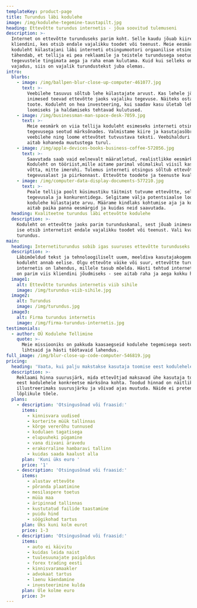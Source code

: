 ```yaml
---
templateKey: product-page
title: Turundus läbi kodulehe
image: /img/kodulehe-tegemine-taustapilt.jpg
heading: Ettevõtte turundus internetis - jõua soovitud tulemuseni
description: >-
  Internet on ettevõtte turunduseks parim koht. Selle kaudu jõuab kiiresti
  kliendini, kes otsib endale vajalikku toodet või teenust. Meie eesmärk on viia
  koduleht külastajani läbi interneti otsingumootori orgaanilise otsingu. See
  tähendab, et tellija ei pea reklaamile ja teistele turundusega seotud
  tegevustele tingimata aega ja raha enam kulutama. Kuid kui selleks on soov ja
  vajadus, siis on vajalik turundustekst juba olemas.
intro:
  blurbs:
    - image: /img/ballpen-blur-close-up-computer-461077.jpg
      text: >-
        Veebilehe tasuvus sõltub lehe külastajate arvust. Kas lehele jõudvad
        inimesed teevad ettevõtte jaoks vajaliku tegevuse. Näiteks ostavad
        toote. Koduleht on hea investeering, kui saadav kasu ületab lehe
        loomiseks ja haldamiseks tehtavad kulutused.
    - image: /img/businessman-man-space-desk-7059.jpg
      text: >-
        Meie eesmärk on viia tellija koduleht esimeseks interneti otsingus firma
        tegevusega seotud märksõnades. Valmistame kiire ja kasutajasõbraliku
        veebilehe ning loome ettevõtet tutvustava teksti. Veebihalduri teenus
        aitab kohaneda muutustega turul.
    - image: /img/apple-devices-books-business-coffee-572056.jpg
      text: >-
        Saavutada saab vaid eelnevalt määratletud, realistlikke eesmärke.
        Koduleht on tööriist,mille aitame parimal võimalikul viisil kasutusele
        võtta, mitte imerohi. Tulemus interneti otsingus sõltub ettevõtte
        tegevusalast ja piirkonnast. Ettevõtte toodete ja teenuste kvaliteedist.
    - image: /img/computer-data-display-documents-577210.jpg
      text: >-
        Peale tellija poolt küsimustiku täitmist tutvume ettevõtte, selle
        tegevusala ja konkurentidega. Selgitame välja potentsiaalse loodava
        kodulehe külastajate arvu. Määrame kindlaks kohtumise aja ja koha, mis
        aitab paika panna eesmärgid ja kuidas neid saavutada.
  heading: Kvaliteetne turundus läbi ettevõtte kodulehe
  description: >-
    Koduleht on ettevõtte jaoks parim turunduskanal, sest jõuab inimeseni, kes
    ise otsib internetist endale vajalikku toodet või teenust. Vali kvaliteetne
    turundus.
main:
  heading: Internetiturundus sobib igas suuruses ettevõtte turunduseks
  description: >-
    Läbimõeldud tekst ja tehnoloogiliselt uuem, meeldiva kasutajakogemusega
    koduleht annab eelise. Olgu ettevõte väike või suur, ettevõtte turundus
    internetis on lahendus, millele tasub mõelda. Hästi tehtud internetiturundus
    on parim viis kliendini jõudmiseks - see aitab raha ja aega kokku hoida.
  image1:
    alt: Ettevõtte turundus internetis viib sihile
    image: /img/turundus-viib-sihile.jpg
  image2:
    alt: Turundus
    image: /img/turundus.jpg
  image3:
    alt: Firma turundus internetis
    image: /img/firma-turundus-internetis.jpg
testimonials:
  - author: OÜ Kodulehe Tellimine
    quote: >-
      Meie missiooniks on pakkuda kaasaegseid kodulehe tegemisega seotud
      lihtsaid ja hästi töötavaid lahendus.
full_image: /img/blur-close-up-code-computer-546819.jpg
pricing:
  heading: 'Vaata, kui palju makstakse kasutaja toomise eest kodulehele'
  description: >-
    Reklaami hinna suurusjärk, mida ettevõtjad maksavad ühe kasutaja toomise
    eest kodulehele konkreetse märksõna kohta. Toodud hinnad on näitlikud,
    illustreerimaks suurusjärku ja võivad ajas muutuda. Näide ei pretendeeri
    lõplikule tõele.
  plans:
    - description: 'Otsingusõnad või fraasid:'
      items:
        - kinnisvara uudised
        - korterite müük tallinnas
        - kõrge vererõhu tunnused
        - kodulaen tagatisega
        - elupuuheki pügamine
        - vana diivani äravedu
        - erakorraline hambaravi tallinn
        - kuidas saada kaalust alla
      plan: 'Kuni üks euro '
      price: '1'
    - description: 'Otsingusõnad või fraasid:'
      items:
        - alustav ettevõte
        - põranda plaatimine
        - mesilaspere toetus
        - müüa maa
        - äripinnad tallinnas
        - kustutatud failide taastamine
        - puidu hind
        - söögikohad tartus
      plan: Üks kuni kolm eurot
      price: 1-3
    - description: 'Otsingusõnad või fraasid:'
      items:
        - auto ei käivitu
        - kuidas leida naist
        - tuulesuunajate paigaldus
        - forex trading eesti
        - kinnisvaramaakler
        - advokaat tartus
        - laenu käendamine
        - investeerimine kulda
      plan: Üle kolme euro
      price: 3+
---
```


